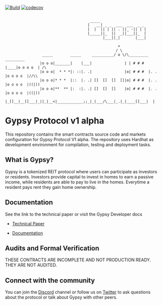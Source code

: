 [![Build](https://circleci.com/gh/Gypsy-City/v1-core.svg?style=svg)](https://app.circleci.com/pipelines/github/Gypsy-City/v1-core)
[![codecov](https://codecov.io/gh/Gypsy-City/v1-core/branch/main/graph/badge.svg?token=5D5TRH8RQX)](https://codecov.io/gh/Gypsy-City/v1-core)

```

                                       _____
                                      |   __| _ _  ___  ___  _ _
                                      |  |  || | || . ||_ -|| | |
                                      |_____||_  ||  _||___||_  |
                                             |___||_|       |___|

                                                    +
                                                   / \
                 _____        _____     __________/ o \/\_________      _________
                |o o o|_______|    |___|               | | # # #  |____|o o o o  | /\
                |o o o|  * * *|: ::|. .|               |o| # # #  |. . |o o o o  |//\\
                |o o o|* * *  |::  |. .| []  []  []  []|o| # # #  |. . |o o o o  |((|))
                |o o o|**  ** |:  :|. .| []  []  []    |o| # # #  |. . |o o o o  |((|))
                |_[]__|__[]___|_||_|__<|____________;;_|_|___/\___|_.|_|____[]___|  |
```

# Gypsy Protocol v1 alpha

This repository contains the smart contracts source code and markets configuration for Gypsy Protocol V1 alpha. The repository uses Hardhat as development environment for compilation, testing and deployment tasks.

## What is Gypsy?

Gypsy is a tokenized REIT protocol where users can participate as investors or residents. Investors provide capital to invest in homes to earn a passive income, while residents are able to pay to live in the homes. Everytime a resident pays rent they gain home ownership.

## Documentation

See the link to the technical paper or visit the Gypsy Developer docs

- [Technical Paper](https://gypsytoken.org/static/media/Gypsy_Whitepaper.bd977cf1.pdf)

- [Documentation](https://docs.gypsytoken.org/gypsy-protocol/)

## Audits and Formal Verification

THESE CONTRACTS ARE INCOMPLETE AND NOT PRODUCTION READY. THEY ARE NOT AUDITED.

## Connect with the community

You can join the [Discord](https://discord.com/invite/dzqasrgHNT) channel or follow us on [Twitter](https://twitter.com/gypsycityre) to ask questions about the protocol or talk about Gypsy with other peers.
